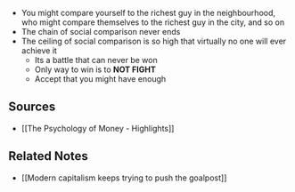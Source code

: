 - You might compare yourself to the richest guy in the neighbourhood, who might compare themselves to the richest guy in the city, and so on
- The chain of social comparison never ends
- The ceiling of social comparison is so high that virtually no one will ever achieve it
	- Its a battle that can never be won
	- Only way to win is to **NOT FIGHT**
	- Accept that you might have enough

## Sources
- [[The Psychology of Money - Highlights]]

## Related Notes
- [[Modern capitalism keeps trying to push the goalpost]]